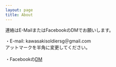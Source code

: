 ```yaml
---
layout: page
title: About
---
```


連絡はE-MailまたはFacebookのDMでお願いします。

<div>
    <!--
    E-mail: <a href="mailto:kawasakisoldiersg@gmail.com">kawasakisoldiersgあっとまーくgmail.com</a>
    -->
    ・E-mail: kawasakisoldiersg＠gmail.com
    <br>
    アットマークを半角に変更してください。
    <br>
    <br>
    ・Facebookの<a href="https://www.facebook.com/KawasakiSoldiersG/">DM</a>
    <br>
    <!-- <a href="https://www.instagram.com/kawasaki.soldiers.g/">Instagram</a> -->
</div>
